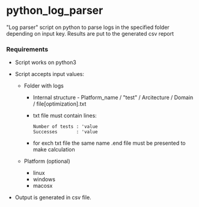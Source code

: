 # python_log_parser
"Log parser" script on python to parse logs in the specified folder depending on input key. Results are put to the generated csv report

### Requirements
- Script works on python3

- Script accepts input values:
    - Folder with logs 
        - Internal structure - Platform_name / "test" / Arcitecture / Domain / file\[optimization\].txt
        - txt file must contain lines: 

            `Number of tests : 'value`                                                      
            `Successes       : 'value`
        - for exch txt file the same name .end file must be presented to make calculation

    - Platform (optional) 
        - linux
        - windows
        - macosx

- Output is generated in csv file. 





